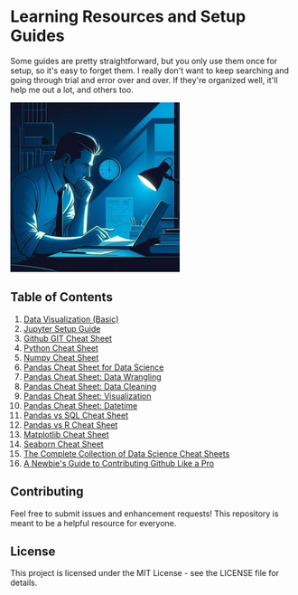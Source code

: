 # Learning Resources and Setup Guides

Some guides are pretty straightforward, but you only use them once for setup, so it's easy to forget them. I really don't want to keep searching and going through trial and error over and over. If they're organized well, it'll help me out a lot, and others too.

![data_analysis_night](https://github.com/vialliw/Hyperion_Data_Science_Bootcamp/blob/main/image/data_analysis_night.jpg?raw=true)

## Table of Contents

1. [Data Visualization (Basic)](Data_Visualization%20(Basic).md)
2. [Jupyter Setup Guide](jupyter-setup-guide.md)
3. [Github GIT Cheat Sheet](https://education.github.com/git-cheat-sheet-education.pdf)
4. [Python Cheat Sheet](https://cdn.codewithmosh.com/image/upload/v1702942822/cheat-sheets/python.pdf)
5. [Numpy Cheat Sheet](https://assets.datacamp.com/blog_assets/Numpy_Python_Cheat_Sheet.pdf)
6. [Pandas Cheat Sheet for Data Science](https://datascientyst.com/pandas-cheat-sheet-for-data-science)
7. [Pandas Cheat Sheet: Data Wrangling](https://pandas.pydata.org/Pandas_Cheat_Sheet.pdf)
8. [Pandas Cheat Sheet: Data Cleaning](https://datascientyst.com/pandas-cheat-sheet-data-cleaning)
9. [Pandas Cheat Sheet: Visualization](https://datascientyst.com/pandas-visualization-cheat-sheet)
10. [Pandas Cheat Sheet: Datetime](https://datascientyst.com/pandas-datetime-cheat-sheet/)
11. [Pandas vs SQL Cheat Sheet](https://datascientyst.com/pandas-vs-sql-cheat-sheet/)
12. [Pandas vs R Cheat Sheet](https://datascientyst.com/pandas-vs-r-cheat-sheet/)
13. [Matplotlib Cheat Sheet](https://matplotlib.org/cheatsheets/cheatsheets.pdf)
14. [Seaborn Cheat Sheet](https://s3.amazonaws.com/assets.datacamp.com/blog_assets/Python_Seaborn_Cheat_Sheet.pdf)
15. [The Complete Collection of Data Science Cheat Sheets](https://www.kdnuggets.com/publications/sheets/The_Complete_Collection_of_Data_Science_Cheatsheets_KDnuggets.pdf)
16. [A Newbie's Guide to Contributing Github Like a Pro](https://github.com/vialliw/Tech_Notes/blob/main/A%20Newbie's%20Guide%20to%20Contributing%20Like%20a%20Pro.md)

## Contributing

Feel free to submit issues and enhancement requests! This repository is meant to be a helpful resource for everyone.

## License

This project is licensed under the MIT License - see the LICENSE file for details.
